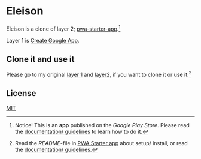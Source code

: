 # Eleison
Eleison is a clone of layer 2; [pwa-starter-app](https://github.com/lovkyndig/pwa-starter-app).[^1]

Layer 1 is [Create Google App](https://github.com/lovkyndig/create-google-app).

## Clone it and use it
Please go to my original [layer 1](https://github.com/lovkyndig/create-google-app) and [layer2](https://github.com/lovkyndig/pwa-starter-app), if you want to clone it or use it.[^2]

## License
[MIT](./LICENSE)

[^1]: Notice! This is an **app** published on the _Google Play Store_. Please read the [documentation/ guidelines](https://create-google-app.vercel.app) to learn how to do it.
[^2]: Read the _README_-file in [PWA Starter app](https://github.com/lovkyndig/pwa-starter-app) about setup/ install, or read the [documentation/ guidelines](https://create-google-app.vercel.app).